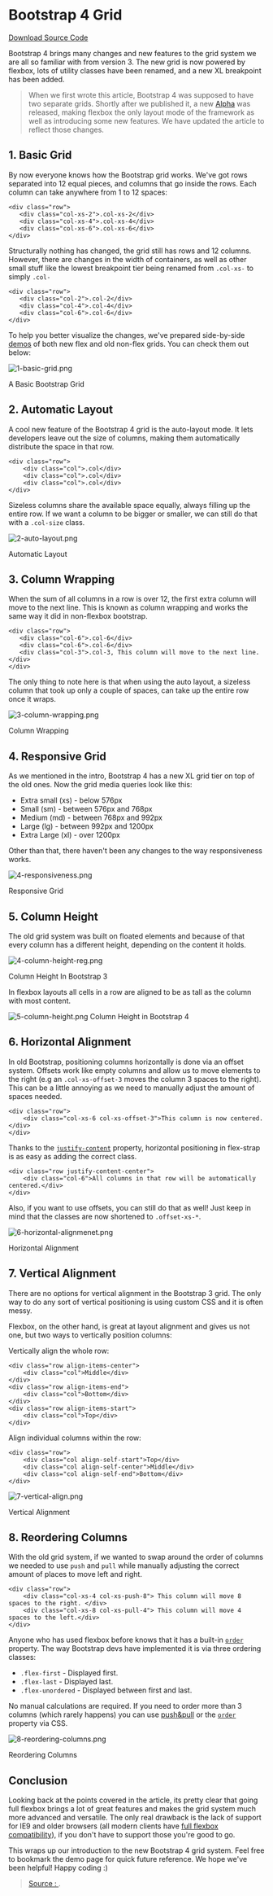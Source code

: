 # Bootstrap 4 Grid

[Download Source Code](https://demo.tutorialzine.com/2016/11/boostrap-4-regular-vs-flex-grid/)

Bootstrap 4 brings many changes and new features to the grid system we are all so familiar with from version 3. The new grid is now powered by flexbox, lots of utility classes have been renamed, and a new XL breakpoint has been added.

> When we first wrote this article, Bootstrap 4 was supposed to have two separate grids. Shortly after we published it, a new [Alpha](https://blog.getbootstrap.com/2017/01/06/bootstrap-4-alpha-6/) was released, making flexbox the only layout mode of the framework as well as introducing some new features. We have updated the article to reflect those changes.

## 1. Basic Grid

By now everyone knows how the Bootstrap grid works. We've got rows separated into 12 equal pieces, and columns that go inside the rows. Each column can take anywhere from 1 to 12 spaces:

```markup
<div class="row">
   <div class="col-xs-2">.col-xs-2</div>
   <div class="col-xs-4">.col-xs-4</div>
   <div class="col-xs-6">.col-xs-6</div>
</div>
```

Structurally nothing has changed, the grid still has rows and 12 columns. However, there are changes in the width of containers, as well as other small stuff like the lowest breakpoint tier being renamed from `.col-xs-` to simply `.col-`

```markup
<div class="row">
   <div class="col-2">.col-2</div>
   <div class="col-4">.col-4</div>
   <div class="col-6">.col-6</div>
</div>
```

To help you better visualize the changes, we've prepared side-by-side [demos](https://demo.tutorialzine.com/2016/11/boostrap-4-regular-vs-flex-grid/?1-basic-grid) of both new flex and old non-flex grids. You can check them out below:

![1-basic-grid.png](https://tutorialzine.com/media/2017/01/1-basic-grid.png)

A Basic Bootstrap Grid

## 2. Automatic Layout

A cool new feature of the Bootstrap 4 grid is the auto-layout mode. It lets developers leave out the size of columns, making them automatically distribute the space in that row.

```markup
<div class="row">
    <div class="col">.col</div>
    <div class="col">.col</div>
    <div class="col">.col</div>
</div>
```

Sizeless columns share the available space equally, always filling up the entire row. If we want a column to be bigger or smaller, we can still do that with a `.col-size` class.

![2-auto-layout.png](https://tutorialzine.com/media/2017/01/2-auto-layout.png)

Automatic Layout

## 3. Column Wrapping

When the sum of all columns in a row is over 12, the first extra column will move to the next line. This is known as column wrapping and works the same way it did in non-flexbox bootstrap.

```markup
<div class="row">
   <div class="col-6">.col-6</div>
   <div class="col-6">.col-6</div>
   <div class="col-3">.col-3, This column will move to the next line.</div>
</div>
```

The only thing to note here is that when using the auto layout, a sizeless column that took up only a couple of spaces, can take up the entire row once it wraps.

![3-column-wrapping.png](https://tutorialzine.com/media/2017/01/3-column-wrapping.png)

Column Wrapping

## 4. Responsive Grid

As we mentioned in the intro, Bootstrap 4 has a new XL grid tier on top of the old ones. Now the grid media queries look like this:

* Extra small \(xs\) - below 576px
* Small \(sm\) - between 576px and 768px
* Medium \(md\) - between 768px and 992px
* Large \(lg\) - between 992px and 1200px
* Extra Large \(xl\) - over 1200px

Other than that, there haven't been any changes to the way responsiveness works.

![4-responsiveness.png](https://tutorialzine.com/media/2017/01/4-responsiveness.png)

Responsive Grid

## 5. Column Height

The old grid system was built on floated elements and because of that every column has a different height, depending on the content it holds.

![4-column-height-reg.png](https://tutorialzine.com/media/2016/11/4-column-height-reg.png)

Column Height In Bootstrap 3

In flexbox layouts all cells in a row are aligned to be as tall as the column with most content.

![5-column-height.png](https://tutorialzine.com/media/2017/01/5-column-height.png) Column Height in Bootstrap 4

## 6. Horizontal Alignment

In old Bootstrap, positioning columns horizontally is done via an offset system. Offsets work like empty columns and allow us to move elements to the right \(e.g an `.col-xs-offset-3` moves the column 3 spaces to the right\). This can be a little annoying as we need to manually adjust the amount of spaces needed.

```markup
<div class="row">
    <div class="col-xs-6 col-xs-offset-3">This column is now centered.</div>
</div>
```

Thanks to the [`justify-content`](https://developer.mozilla.org/en-US/docs/Web/CSS/justify-content) property, horizontal positioning in flex-strap is as easy as adding the correct class.

```markup
<div class="row justify-content-center">
    <div class="col-6">All columns in that row will be automatically centered.</div>
</div>
```

Also, if you want to use offsets, you can still do that as well! Just keep in mind that the classes are now shortened to `.offset-xs-*`.

![6-horizontal-alignmenet.png](https://tutorialzine.com/media/2017/01/6-horizontal-alignmenet.png)

Horizontal Alignment

## 7. Vertical Alignment

There are no options for vertical alignment in the Bootstrap 3 grid. The only way to do any sort of vertical positioning is using custom CSS and it is often messy.

Flexbox, on the other hand, is great at layout alignment and gives us not one, but two ways to vertically position columns:

Vertically align the whole row:

```markup
<div class="row align-items-center">
    <div class="col">Middle</div>
</div>  
<div class="row align-items-end">
    <div class="col">Bottom</div>
</div>
<div class="row align-items-start">
    <div class="col">Top</div>
</div>
```

Align individual columns within the row:

```markup
<div class="row">
    <div class="col align-self-start">Top</div>
    <div class="col align-self-center">Middle</div>
    <div class="col align-self-end">Bottom</div>
</div>
```

![7-vertical-align.png](https://tutorialzine.com/media/2017/01/7-vertical-align.png)

Vertical Alignment

## 8. Reordering Columns

With the old grid system, if we wanted to swap around the order of columns we needed to use `push` and `pull` while manually adjusting the correct amount of places to move left and right.

```markup
<div class="row">
    <div class="col-xs-4 col-xs-push-8"> This column will move 8 spaces to the right. </div>
    <div class="col-xs-8 col-xs-pull-4"> This column will move 4 spaces to the left.</div>
</div>
```

Anyone who has used flexbox before knows that it has a built-in [`order`](https://developer.mozilla.org/en-US/docs/Web/CSS/order) property. The way Bootstrap devs have implemented it is via three ordering classes:

* `.flex-first`  - Displayed first.
* `.flex-last`  - Displayed last.
* `.flex-unordered`  - Displayed between first and last.

No manual calculations are required. If you need to order more than 3 columns \(which rarely happens\) you can use [push&pull](https://v4-alpha.getbootstrap.com/layout/grid/#push-and-pull) or the [`order`](https://developer.mozilla.org/en-US/docs/Web/CSS/order) property via CSS.

![8-reordering-columns.png](https://tutorialzine.com/media/2017/01/8-reordering-columns.png)

Reordering Columns

## Conclusion

Looking back at the points covered in the article, its pretty clear that going full flexbox brings a lot of great features and makes the grid system much more advanced and versatile. The only real drawback is the lack of support for IE9 and older browsers \(all modern clients have [full flexbox compatibility](https://caniuse.com/#feat=flexbox)\), if you don't have to support those you're good to go.

This wraps up our introduction to the new Bootstrap 4 grid system. Feel free to bookmark the demo page for quick future reference. We hope we've been helpful! Happy coding :\)

> [Source : ](https://tutorialzine.com/2016/11/boostrap-4-regular-vs-flex-grid).


